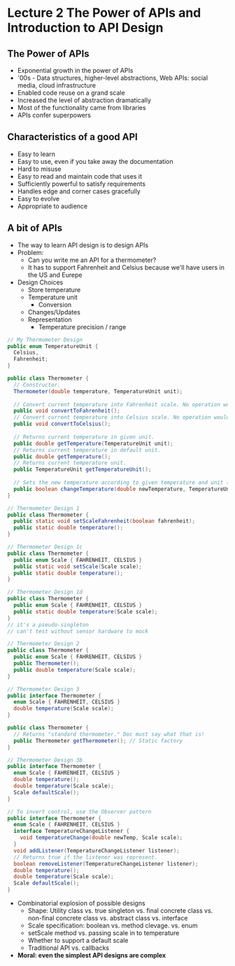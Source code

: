 # Lecture 2 The Power of APIs and Introduction to API Design

## The Power of APIs

* Exponential growth in the power of APIs
* '00s - Data structures, higher-level abstractions, Web APIs: social media, cloud infrastructure
* Enabled code reuse on a grand scale
* Increased the level of abstraction dramatically
* Most of the functionality came from libraries
* APIs confer superpowers

## Characteristics of a good API

* Easy to learn
* Easy to use, even if you take away the documentation
* Hard to misuse
* Easy to read and maintain code that uses it
* Sufficiently powerful to satisfy requirements
* Handles edge and corner cases gracefully
* Easy to evolve
* Appropriate to audience

## A bit of APIs

* The way to learn API design is to design APIs
* Problem:
  * Can you write me an API for a thermometer?
  * It has to support Fahrenheit and Celsius because we'll have users in the US and Eurepe
* Design Choices
  * Store temperature
  * Temperature unit
    * Conversion
  * Changes/Updates
  * Representation
    * Temperature precision / range

```java
// My Thermometer Design
public enum TemperatureUnit {
  Celsius,
  Fahrenheit;
}

public class Thermometer {
  // Constructor.
  Thermometer(double temperature, TemperatureUnit unit);
  
  // Convert current temperature into Fahrenheit scale. No operation would be applied if the current scale is Fahrenheit.
  public void convertToFahrenheit();
  // Convert current temperature into Celsius scale. No operation would be applied if the current scale is Celsius.
  public void convertToCelsius();
  
  // Returns current temperature in given unit.
  public double getTemperature(TemperatureUnit unit);
  // Returns current temperature in default unit.
  public double getTemperature();
  // Returns current temperature unit.
  public TemperatureUnit getTemperatureUnit();
  
  // Sets the new temperature according to given temperature and unit (scale).
  public boolean changeTemperature(double newTemperature, TemperatureUnit unit);
}

// Thermometer Design 1
public class Thermometer {
  public static void setScaleFahrenheit(boolean fahrenheit);
  public static double temperature();
}

// Thermometer Design 1c
public class Thermometer {
  public enum Scale { FAHRENHEIT, CELSIUS }
  public static void setScale(Scale scale);
  public static double temperature();
}

// Thermometer Design 1d
public class Thermometer {
  public enum Scale { FAHRENHEIT, CELSIUS }
  public static double temperature(Scale scale);
}
// it's a pseudo-singleton
// can't test without sensor hardware to mock

// Thermometer Design 2
public class Thermometer {
  public enum Scale { FAHRENHEIT, CELSIUS }
  public Thermometer();
  public double temperature(Scale scale);
}

// Thermometer Design 3
public interface Thermometer {
  enum Scale { FAHRENHEIT, CELSIUS }
  double temperature(Scale scale);
}

public class Thermometer {
  // Returns "standard thermometer." Doc must say what that is!
  public Thermometer getThermometer(); // Static factory
}

// Thermometer Design 3b
public interface Thermometer {
  enum Scale { FAHRENHEIT, CELSIUS }
  double temperature();
  double temperature(Scale scale);
  Scale defaultScale();
}

// To invert control, use the Observer pattern
public interface Thermometer {
  enum Scale { FAHRENHEIT, CELSIUS }
  interface TemperatureChangeListener {
    void temperatureChange(double newTemp, Scale scale);
  }
  void addListener(TemperatureChangeListener listener);
  // Returns true if the listener was represent.
  boolean removeListener(TemperatureChangeListener listener);
  double temperature();
  double temperature(Scale scale);
  Scale defaultScale();
}
```

* Combinatorial explosion of possible designs
  * Shape: Utility class vs. true singleton vs. final concrete class vs. non-final concrete class vs. abstract class vs. interface
  * Scale specification: boolean vs. method clevage. vs. enum
  * setScale method vs. passing scale in to temperature
  * Whether to support a default scale
  * Traditional API vs. callbacks
* **Moral: even the simplest API designs are complex**